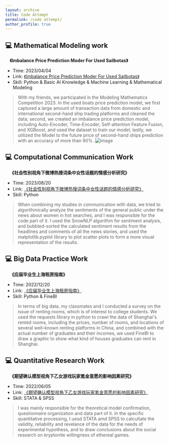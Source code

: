 ```yaml
---
layout: archive
title: Code Attempt
permalink: /code attempt/
author_profile: true
---
```



## 💻 Mathematical Modeling work
&emsp;**《Imbalance Price Prediction Moder For Used Sailbotas》**
- Time: 2023/04/04
- Link: [《Imbalance Price Prediction Moder For Used Sailbotas》](../assets/2332913.pdf)
- Skill: Python & Basic AI Knowledge & Machine Learning & Mathematical Modeling
> With my friends, we participated in the Modeling Mathematics Competition 2023. In the used boats price prediction model, we first captured a large amount of transaction data from domestic and international second-hand ship trading platforms and cleaned the data; second, we created an imbalance price prediction model, including Auto-Encoder, Time-Encoder, Self-attention Feature Fusion, and XGBoost, and used the dataset to train our model; lastly, we utilized the Model to the future price of second-hand ships prediction with an accuracy of more than 90%.
> ![image](https://github.com/XFX0903/XFX0903.github.io/assets/126446316/d2c6b9b3-b51a-4d20-a25d-ce497dc07743)


## 💻 Computational Communication Work
&emsp;**《社会性别视角下微博热搜词条中女性话题的情感分析研究》**
- Time: 2023/08/20
- Link: [《社会性别视角下微博热搜词条中女性话题的情感分析研究》](../assets/社会性别视角下微博热搜词条中女性话题的情感分析研究.html)
- Skill: Python
> When combining my studies in communication with data, we tried to algorithmically analyze the sentiments of the general public under the news about women in hot searches, and I was responsible for the code part of it. I used the SnowNLP algorithm for sentiment analysis, and bubbled-sorted the calculated sentiment results from the headlines and comments of all the news stories, and used the matplotlib.pyplot library to plot scatter plots to form a more visual representation of the results.

## 💻 Big Data Practice Work
&emsp;**《应届毕业生上海租房指南》**
- Time: 2022/12/20
- Link: [《应届毕业生上海租房指南》](../assets/租房预测.pdf)
- Skill: Python & FineBI 
>  In terms of big data, my classmates and I conducted a survey on the issue of renting rooms, which is of interest to college students. We used the requests library in python to crawl the data of Shanghai's rented rooms, including the prices, number of rooms, and locations of several well-known renting platforms in China, and combined with the actual number of graduates and their incomes, we used FineBI to draw a graphic to show what kind of houses graduates can rent in Shanghai.

## 💻 Quantitative Research Work
&emsp;**《期望确认模型视角下乙女游戏玩家氪金意愿的影响因素研究》**
- Time: 2022/06/05
- Link: [《期望确认模型视角下乙女游戏玩家氪金意愿的影响因素研究》](../assets/Quantitive.pdf)
- Skill: STATA & SPSS
>  I was mainly responsible for the theoretical model confirmation, questionnaire organization and data part of it. In the specific quantitative processing, I uesd STATA amd SPSS to calcultate the validity, reliability and revelance of the data for the needs of experimental hypothess, and to draw conclusions about the social research on kryptonite willingness of ethereal games.
